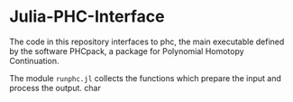 # Julia-PHC-Interface
The code in this repository interfaces to phc,
the main executable defined by the software PHCpack,
a package for Polynomial Homotopy Continuation.

The module `runphc.jl` collects the functions which
prepare the input and process the output.
char
